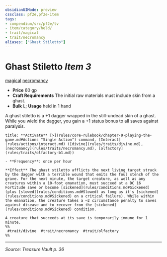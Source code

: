 ```yaml
---
obsidianUIMode: preview
cssclass: pf2e,pf2e-item
tags:
- compendium/src/pf2e/tv
- item/category/held/
- trait/magical
- trait/necromancy
aliases: ["Ghast Stiletto"]
---
```

# Ghast Stiletto *Item 3*  
[magical](magical.md "Magical Item Trait")  [necromancy](necromancy.md "Necromancy School Trait")  

- **Price** 60 gp
- **Craft Requirements** The initial raw materials must include skin from a ghast.
- **Bulk** L; **Usage** held in 1 hand

A ghast stiletto is a +1 dagger wrapped in the still-undead skin of a ghast. While you wield the dagger, you gain a +1 status bonus to all saves against paralysis.

```ad-embed-ability
title: **Activate** [>](rules/core-rulebook/chapter-9-playing-the-game.md#Actions "Single Action") command, [Interact](rules/actions/interact.md) ([divine](rules/traits/divine.md), [necromancy](rules/traits/necromancy.md), [olfactory](rules/traits/olfactory-b1.md))

- **Frequency**: once per hour

**Effect** The ghast stiletto afflicts the next living target struck by the dagger with a terrible wound that emits the foul stench of the grave. For the next minute, the target creature, as well as any creatures within a 10-foot emanation, must succeed at a DC 16 Fortitude save or become [sickened](rules/conditions.md#Sickened) (plus [slowed](rules/conditions.md#Slowed) as long as it's [sickened](rules/conditions.md#Sickened) on a critical failure). While within the emanation, the creature takes a –2 circumstance penalty to saves against disease and to recover from the [sickened](rules/conditions.md#Sickened) condition.

A creature that succeeds at its save is temporarily immune for 1 minute.  
%%
 #trait/divine  #trait/necromancy  #trait/olfactory 
%%
```


---
*Source: Treasure Vault p. 36*